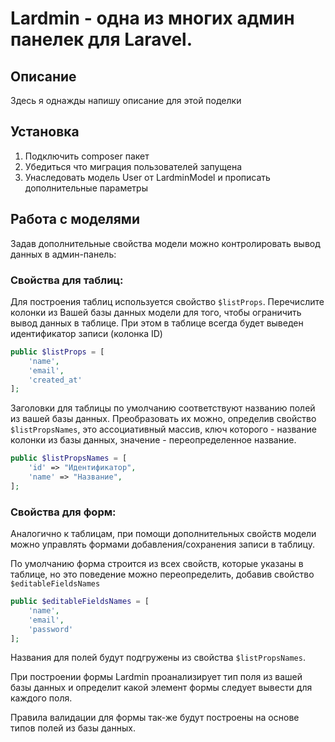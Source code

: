 # Lardmin - одна из многих админ панелек для Laravel.

## Описание
Здесь я однажды напишу описание для этой поделки
## Установка

1. Подключить composer пакет
2. Убедиться что миграция пользователей запущена
3. Унаследовать модель User от LardminModel и прописать дополнительные параметры

## Работа с моделями
Задав дополнительные свойства модели можно контролировать вывод данных в админ-панель:
### Свойства для таблиц:
Для построения таблиц используется свойство `$listProps`. 
Перечислите колонки из Вашей базы данных модели для того, чтобы ограничить 
вывод данных в таблице.
При этом в таблице всегда будет выведен идентификатор записи (колонка ID)
```php
public $listProps = [
    'name',
    'email',
    'created_at'
];
``` 

Заголовки для таблицы по умолчанию соответствуют названию полей из вашей базы данных. 
Преобразовать их можно, определив свойство `$listPropsNames`, это ассоциативный массив, 
ключ которого - название колонки из базы данных, значение - переопределенное название.
```php
public $listPropsNames = [
    'id' => "Идентификатор",
    'name' => "Название",
];
```
### Свойства для форм:
Аналогично к таблицам, при помощи дополнительных свойств модели можно управлять формами 
добавления/сохранения записи в таблицу.

По умолчанию форма строится из всех свойств, которые указаны в таблице, но это поведение 
можно переопределить, добавив свойство `$editableFieldsNames`
```php
public $editableFieldsNames = [
    'name',
    'email',
    'password'
];
```
Названия для полей будут подгружены из свойства `$listPropsNames`.

При построении формы Lardmin проанализирует тип поля из вашей базы данных и определит 
какой элемент формы следует вывести для каждого поля.

Правила валидации для формы так-же будут построены на основе типов полей из базы данных. 



